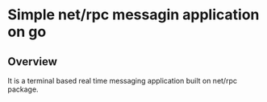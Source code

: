 # Simple net/rpc messagin application on go

## Overview

It is a terminal based real time messaging application built on net/rpc package. 
